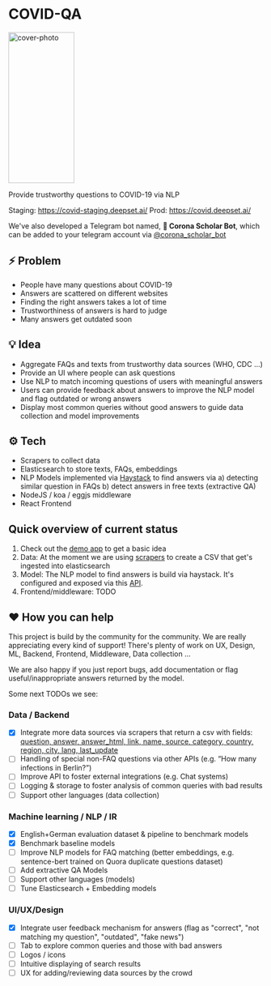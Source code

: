 # COVID-QA

<img alt="cover-photo" src="https://github.com/deepset-ai/COVID-QA/blob/master/docs/img/covid-bert.png?raw=true" width="130" height="298" />

Provide trustworthy questions to COVID-19 via NLP

Staging: https://covid-staging.deepset.ai/
Prod: https://covid.deepset.ai/

We've also developed a Telegram bot named, **🤖 Corona Scholar Bot**, which can be added to your telegram account via [@corona_scholar_bot](https://t.me/corona_scholar_bot)

## :zap: Problem
- People have many questions about COVID-19
- Answers are scattered on different websites 
- Finding the right answers takes a lot of time
- Trustworthiness of answers is hard to judge
- Many answers get outdated soon

## :bulb: Idea
- Aggregate FAQs and texts from trustworthy data sources (WHO, CDC ...)
- Provide an UI where people can ask questions
- Use NLP to match incoming questions of users with meaningful answers
- Users can provide feedback about answers to improve the NLP model and flag outdated or wrong answers
- Display most common queries without good answers to guide data collection and model improvements

## :gear:	Tech 
- Scrapers to collect data
- Elasticsearch to store texts, FAQs, embeddings
- NLP Models implemented via [Haystack](https://github.com/deepset-ai/haystack/) to find answers via a) detecting similar question in FAQs b) detect answers in free texts (extractive QA)
- NodeJS / koa / eggjs middleware
- React Frontend

## Quick overview of current status 

1. Check out the [demo app](https://covid.deepset.ai/) to get a basic idea 
2. Data: At the moment we are using [scrapers](https://github.com/deepset-ai/COVID-QA/tree/master/data/scrapers) to create a CSV that get's ingested into elasticsearch
3. Model: The NLP model to find answers is build via haystack. It's configured and exposed via this [API](https://github.com/deepset-ai/COVID-QA/tree/master/backend).
4. Frontend/middleware: TODO

## :heart: How you can help
This project is build by the community for the community. We are really appreciating every kind of support! There's plenty of work on UX, Design, ML, Backend, Frontend, Middleware, Data collection ...

We are also happy if you just report bugs, add documentation or flag useful/inappropriate answers returned by the model.

Some next TODOs we see:
### Data / Backend
- [x] Integrate more data sources via scrapers that return a csv with fields: [question,	answer, answer_html, 
link, name, source, category, country, region, city, lang, last_update](https://github.com/deepset-ai/COVID-QA/blob/master/docs/img/example-data-format.png)
- [ ] Handling of special non-FAQ questions via other APIs (e.g. “How many infections in Berlin?”)
- [ ] Improve API to foster external integrations (e.g. Chat systems)
- [ ] Logging & storage to foster analysis of common queries with bad results  
- [ ] Support other languages (data collection)

### Machine learning / NLP / IR
- [x] English+German evaluation dataset & pipeline to benchmark models
- [x] Benchmark baseline models 
- [ ] Improve NLP models for FAQ matching (better embeddings, e.g. sentence-bert trained on Quora duplicate questions dataset)
- [ ] Add extractive QA Models
- [ ] Support other languages (models)
- [ ] Tune Elasticsearch + Embedding models

### UI/UX/Design
- [x] Integrate user feedback mechanism for answers (flag as "correct", "not matching my question", "outdated", "fake news")
- [ ] Tab to explore common queries and those with bad answers
- [ ] Logos / icons
- [ ] Intuitive displaying of search results
- [ ] UX for adding/reviewing data sources by the crowd
